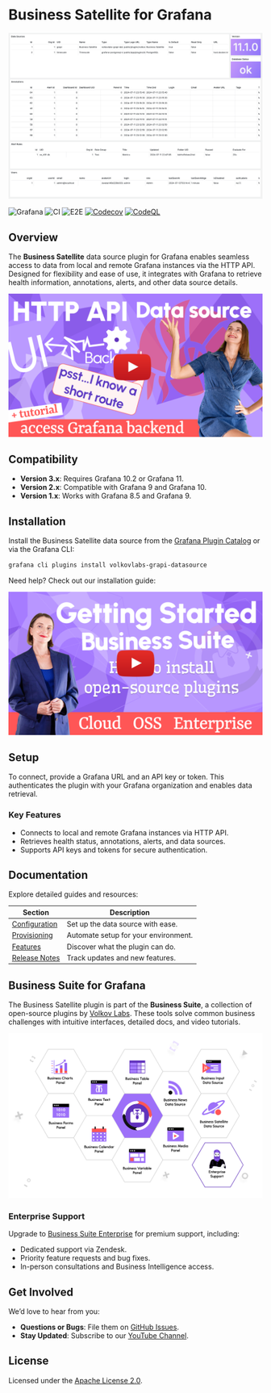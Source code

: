 # Business Satellite for Grafana

![Datasource](https://github.com/VolkovLabs/business-satellite/raw/main/src/img/datasource.png)

![Grafana](https://img.shields.io/badge/Grafana-11.4-orange)
![CI](https://github.com/volkovlabs/business-satellite/workflows/CI/badge.svg)
![E2E](https://github.com/volkovlabs/business-satellite/workflows/E2E/badge.svg)
[![Codecov](https://codecov.io/gh/VolkovLabs/business-satellite/branch/main/graph/badge.svg)](https://codecov.io/gh/VolkovLabs/business-satellite)
[![CodeQL](https://github.com/VolkovLabs/business-satellite/actions/workflows/codeql-analysis.yml/badge.svg)](https://github.com/VolkovLabs/business-satellite/actions/workflows/codeql-analysis.yml)

## Overview

The **Business Satellite** data source plugin for Grafana enables seamless access to data from local and remote Grafana instances via the HTTP API. Designed for flexibility and ease of use, it integrates with Grafana to retrieve health information, annotations, alerts, and other data source details.

[![Watch Overview: Business Satellite Data Source | Access Grafana Backend Easily](https://raw.githubusercontent.com/volkovlabs/business-satellite/main/img/overview.png)](https://youtu.be/0zibOEGqTJ8)

## Compatibility

- **Version 3.x**: Requires Grafana 10.2 or Grafana 11.
- **Version 2.x**: Compatible with Grafana 9 and Grafana 10.
- **Version 1.x**: Works with Grafana 8.5 and Grafana 9.

## Installation

Install the Business Satellite data source from the [Grafana Plugin Catalog](https://grafana.com/grafana/plugins/volkovlabs-grapi-datasource/) or via the Grafana CLI:

```bash
grafana cli plugins install volkovlabs-grapi-datasource
```

Need help? Check out our installation guide:

[![Install Business Suite Plugins | Cloud, OSS, Enterprise](https://raw.githubusercontent.com/volkovlabs/.github/main/started.png)](https://youtu.be/1qYzHfPXJF8)

## Setup

To connect, provide a Grafana URL and an API key or token. This authenticates the plugin with your Grafana organization and enables data retrieval.

### Key Features

- Connects to local and remote Grafana instances via HTTP API.
- Retrieves health status, annotations, alerts, and data sources.
- Supports API keys and tokens for secure authentication.

## Documentation

Explore detailed guides and resources:

| Section                                                                          | Description                          |
| -------------------------------------------------------------------------------- | ------------------------------------ |
| [Configuration](https://volkovlabs.io/plugins/business-satellite/configuration/) | Set up the data source with ease.    |
| [Provisioning](https://volkovlabs.io/plugins/business-satellite/provisioning/)   | Automate setup for your environment. |
| [Features](https://volkovlabs.io/plugins/business-satellite/features/)           | Discover what the plugin can do.     |
| [Release Notes](https://volkovlabs.io/plugins/business-satellite/release/)       | Track updates and new features.      |

## Business Suite for Grafana

The Business Satellite plugin is part of the **Business Suite**, a collection of open-source plugins by [Volkov Labs](https://volkovlabs.io/). These tools solve common business challenges with intuitive interfaces, detailed docs, and video tutorials.

[![Explore the Business Suite](https://raw.githubusercontent.com/VolkovLabs/.github/main/business.png)](https://volkovlabs.io/plugins/)

### Enterprise Support

Upgrade to [Business Suite Enterprise](https://volkovlabs.io/pricing/) for premium support, including:

- Dedicated support via Zendesk.
- Priority feature requests and bug fixes.
- In-person consultations and Business Intelligence access.

## Get Involved

We’d love to hear from you:

- **Questions or Bugs**: File them on [GitHub Issues](https://github.com/volkovlabs/business-satellite/issues).
- **Stay Updated**: Subscribe to our [YouTube Channel](https://youtube.com/@volkovlabs).

## License

Licensed under the [Apache License 2.0](https://github.com/volkovlabs/business-satellite/blob/main/LICENSE).
